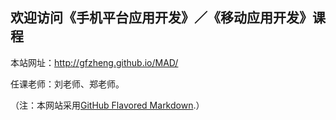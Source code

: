 ## 欢迎访问《手机平台应用开发》／《移动应用开发》课程

本站网址：http://gfzheng.github.io/MAD/

任课老师：刘老师、郑老师。
















（注：本网站采用[GitHub Flavored Markdown](https://guides.github.com/features/mastering-markdown/).）
